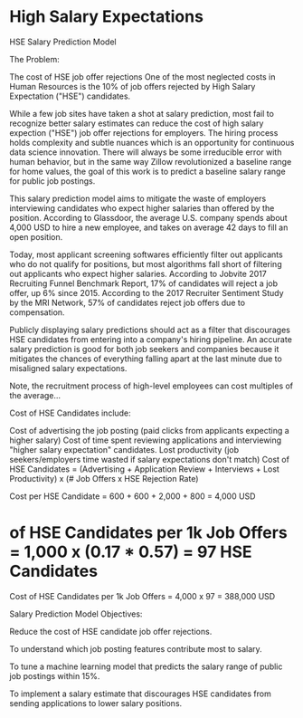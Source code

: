 # High Salary Expectations
HSE Salary Prediction Model

The Problem:

The cost of HSE job offer rejections
One of the most neglected costs in Human Resources is the 10% of job offers rejected by High Salary Expectation ("HSE") candidates.

While a few job sites have taken a shot at salary prediction, most fail to recognize better salary estimates can reduce the cost of high salary expection ("HSE") job offer rejections for employers. The hiring process holds complexity and subtle nuances which is an opportunity for continuous data science innovation. There will always be some irreducible error with human behavior, but in the same way Zillow revolutionized a baseline range for home values, the goal of this work is to predict a baseline salary range for public job postings.

This salary prediction model aims to mitigate the waste of employers interviewing candidates who expect higher salaries than offered by the position. According to Glassdoor, the average U.S. company spends about 4,000 USD to hire a new employee, and takes on average 42 days to fill an open position.

Today, most applicant screening softwares efficiently filter out applicants who do not qualify for positions, but most algorithms fall short of filtering out applicants who expect higher salaries. According to Jobvite 2017 Recruiting Funnel Benchmark Report, 17% of candidates will reject a job offer, up 6% since 2015. According to the 2017 Recruiter Sentiment Study by the MRI Network, 57% of candidates reject job offers due to compensation.

Publicly displaying salary predictions should act as a filter that discourages HSE candidates from entering into a company's hiring pipeline. An accurate salary prediction is good for both job seekers and companies because it mitigates the chances of everything falling apart at the last minute due to misaligned salary expectations.

Note, the recruitment process of high-level employees can cost multiples of the average...

Cost of HSE Candidates include:

Cost of advertising the job posting (paid clicks from applicants expecting a higher salary)
Cost of time spent reviewing applications and interviewing "higher salary expectation" candidates.
Lost productivity (job seekers/employers time wasted if salary expectations don't match)
Cost of HSE Candidates = (Advertising + Application Review + Interviews + Lost Productivity) x (# Job Offers x HSE Rejection Rate)

Cost per HSE Candidate = 600 + 600 + 2,000 + 800 = 4,000 USD

# of HSE Candidates per 1k Job Offers = 1,000 x (0.17 * 0.57) = 97 HSE Candidates

Cost of HSE Candidates per 1k Job Offers = 4,000 x 97 = 388,000 USD

Salary Prediction Model Objectives:

Reduce the cost of HSE candidate job offer rejections.

To understand which job posting features contribute most to salary.

To tune a machine learning model that predicts the salary range of public job postings within 15%.

To implement a salary estimate that discourages HSE candidates from sending applications to lower salary positions.
